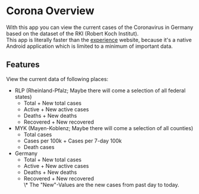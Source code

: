 # Corona Overview
With this app you can view the current cases of the Coronavirus in Germany based on the dataset of the RKI (Robert Koch Institut).<br>
This app is literally faster than the [experience](https://experience.arcgis.com/experience/478220a4c454480e823b17327b2bf1d4/page/page_1/) website, because it's a native Android application which is limited to a minimum of important data.

## Features
View the current data of following places:
- RLP (Rheinland-Pfalz; Maybe there will come a selection of all federal states)
    - Total + New total cases
    - Active + New active cases
    - Deaths + New deaths
    - Recovered + New recovered
- MYK (Mayen-Koblenz; Maybe there will come a selection of all counties)
    - Total cases
    - Cases per 100k + Cases per 7-day 100k
    - Death cases
- Germany
    - Total + New total cases
    - Active + New active cases
    - Deaths + New deaths
    - Recovered + New recovered<br>
\\* The "New"-Values are the new cases from past day to today.

